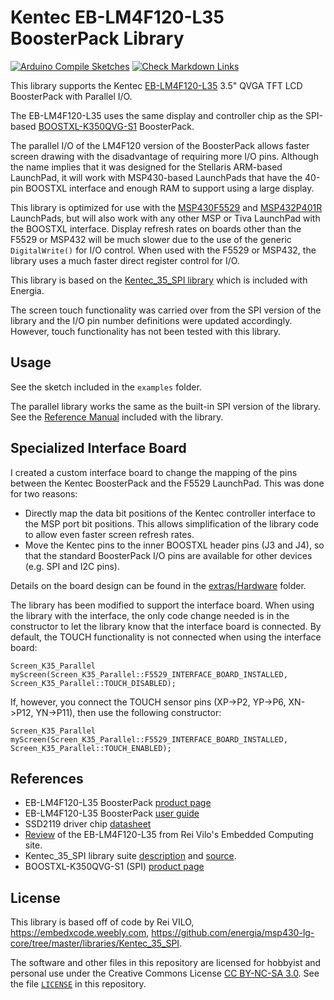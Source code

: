 # Kentec EB-LM4F120-L35 BoosterPack Library

[![Arduino Compile Sketches](https://github.com/Andy4495/Kentec_35_Parallel/actions/workflows/arduino-compile-sketches.yml/badge.svg)](https://github.com/Andy4495/Kentec_35_Parallel/actions/workflows/arduino-compile-sketches.yml)
[![Check Markdown Links](https://github.com/Andy4495/Kentec_35_Parallel/actions/workflows/check-links.yml/badge.svg)](https://github.com/Andy4495/Kentec_35_Parallel/actions/workflows/check-links.yml)

This library supports the Kentec [EB-LM4F120-L35][4] 3.5" QVGA TFT LCD BoosterPack with Parallel I/O.

The EB-LM4F120-L35 uses the same display and controller chip as the SPI-based [BOOSTXL-K350QVG-S1][5] BoosterPack.

The parallel I/O of the LM4F120 version of the BoosterPack allows faster screen drawing with the disadvantage of requiring more I/O pins. Although the name implies that it was designed for the Stellaris ARM-based LaunchPad, it will work with MSP430-based LaunchPads that have the 40-pin BOOSTXL interface and enough RAM to support using a large display.

This library is optimized for use with the [MSP430F5529][9] and [MSP432P401R][10] LaunchPads, but will also work with any other MSP or Tiva LaunchPad with the BOOSTXL interface. Display refresh rates on boards other than the F5529 or MSP432 will be much slower due to the use of the generic `DigitalWrite()` for I/O control. When used with the F5529 or MSP432, the library uses a much faster direct register control for I/O.

This library is based on the [Kentec_35_SPI library][8] which is included with Energia.

The screen touch functionality was carried over from the SPI version of the library and the I/O pin number definitions were updated accordingly. However, touch functionality has not been tested with this library.

## Usage

See the sketch included in the `examples` folder.

The parallel library works the same as the built-in SPI version of the library. See the [Reference Manual][12] included with the library.

## Specialized Interface Board

I created a custom interface board to change the mapping of the pins between the Kentec BoosterPack and the F5529 LaunchPad. This was done for two reasons:

- Directly map the data bit positions of the Kentec controller interface to the MSP port bit positions. This allows simplification of the library code to allow even faster screen refresh rates.
- Move the Kentec pins to the inner BOOSTXL header pins (J3 and J4), so that the standard BoosterPack I/O pins are available for other devices (e.g. SPI and I2C pins).

Details on the board design can be found in the [extras/Hardware][11] folder.

The library has been modified to support the interface board. When using the library with the interface, the only code change needed is in the constructor to let the library know that the interface board is connected. By default, the TOUCH functionality is not connected when using the interface board:

    Screen_K35_Parallel myScreen(Screen_K35_Parallel::F5529_INTERFACE_BOARD_INSTALLED, Screen_K35_Parallel::TOUCH_DISABLED);

If, however, you connect the TOUCH sensor pins (XP->P2, YP->P6, XN->P12, YN->P11), then use the following constructor:

    Screen_K35_Parallel myScreen(Screen_K35_Parallel::F5529_INTERFACE_BOARD_INSTALLED, Screen_K35_Parallel::TOUCH_ENABLED);

## References

- EB-LM4F120-L35 BoosterPack [product page][4]
- EB-LM4F120-L35 BoosterPack [user guide][1]
- SSD2119 driver chip [datasheet][2]
- [Review][3] of the EB-LM4F120-L35 from Rei Vilo's Embedded Computing site.
- Kentec_35_SPI library suite [description][8] and [source][6].
- BOOSTXL-K350QVG-S1 (SPI) [product page][7]

## License

This library is based off of code by Rei VILO, <https://embedxcode.weebly.com>, <https://github.com/energia/msp430-lg-core/tree/master/libraries/Kentec_35_SPI>.

The software and other files in this repository are licensed for hobbyist and personal use under the Creative Commons License [CC BY-NC-SA 3.0][100]. See the file [`LICENSE`][101] in this repository.

[1]: ./extras/Kentec%20Parallel%20LCD%20EB-LM4F120-L35_UserGuide_04.pdf
[2]: https://support.newhavendisplay.com/hc/en-us/article_attachments/4414860088727
[3]: https://embeddedcomputing.weebly.com/kentec-35-lcd-with-touch-boosterpack-for-stellaris.html
[4]: https://www.newark.com/kentec-display/eb-lm4f120-l35/exp-board-lcd-boosterpack-stellaris/dp/48W2063
[5]: http://www.ti.com/tool/BOOSTXL-K350QVG-S1
[6]: https://github.com/energia/msp430-lg-core/tree/master/libraries/Kentec_35_SPI
[7]: http://www.ti.com/tool/BOOSTXL-K350QVG-S1
[8]: https://embeddedcomputing.weebly.com/lcd_screen-library-suite.html
[9]: http://www.ti.com/tool/MSP-EXP430F5529LP
[10]: http://www.ti.com/tool/MSP-EXP432P401R
[11]: ./extras/Hardware
[12]: ./extras/LCD_screen-ReferenceManual.pdf
[100]: https://creativecommons.org/licenses/by-nc-sa/3.0/
[101]: ./LICENSE
[//]: # ([200]: https://github.com/Andy4495/Kentec_35_Parallel)
[//]: # ( http://www.kentecdisplay.com/uploads/soft/Products_spec/EB-LM4F120-L35_UserGuide_04.pdf )
[//]: # ( http://www.kentecdisplay.com/uploads/soft/Datasheet/SSD2119_1.4.pdf )
[//]: # ( http://www.kentecdisplay.com/plus/view.php?aid=71 )
